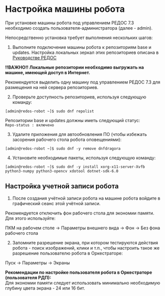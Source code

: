 # Настройка машины робота

При установке машины робота под управлением РЕДОС 7.3 необходимо создать пользователя-администратора (далее - admin).

Непосредственно установка требует выполнения нескольких шагов:

1. Выполните подключение машины робота к репозиториям base и updates. Настройка локальных зеркал этих репозиториев описана в [Руководстве РЕДОС](https://redos.red-soft.ru/base/server-configuring/service-repositories/create-repo/)

**!!ВАЖНО!! Локальные репозитории необходимо выгружать на машине, имеющей доступ в Интернет.**

Рекомендуется выделить одну машину под управлением РЕДОС 7.3 для размещения на ней сервера репозиториев.

2) Проверьте доступность репозиториев, используя следующую команду:

`[admin@redos-robot ~]$ sudo dnf repolist`

Репозитории base и updates должны иметь следующий статус:  
`Repo-status : включено`


3) Удалите приложения для автообновления ПО (чтобы избежать засорения рабочего стола робота оповещениями):

`[admin@redos-robot ~]$ sudo dnf -y remove dnfdragora`

4) Установите необходимые пакеты, используя следующую команду:

`[admin@redos-robot ~]$ sudo dnf -y install xorg-x11-server-Xvfb python3-numpy python3-opencv xdotool dotnet-sdk-6.0`


## Настройка учетной записи робота

1) После создания учётной записи робота на машине робота войдите в графический сеанс этой учётной записи.

Рекомендуется отключить фон рабочего стола для экономии памяти. Для этого используйте: 

ПКМ на рабочем столе -> Параметры внешнего вида -> Фон -> Без фона рабочего стола

2) Запомните разрешение экрана, при котором тестируются действия робота - поиск изображений, клики и т.п., чтобы настроить такое же разрешение пользователю робота в Оркестраторе:

Пуск -> Параметры -> Экраны

**Рекомендации по настройке пользователя робота в Оркестраторе (пользователя РДП):**  
Для экономии памяти следует использовать минимально необходимую глубину цвета экрана - 24 или 16 бит.
